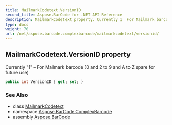 ```yaml
---
title: MailmarkCodetext.VersionID
second_title: Aspose.BarCode for .NET API Reference
description: MailmarkCodetext property. Currently 1  For Mailmark barcode 0 and 2 to 9 and A to Z spare for future use
type: docs
weight: 70
url: /net/aspose.barcode.complexbarcode/mailmarkcodetext/versionid/
---
```

## MailmarkCodetext.VersionID property

Currently "1" – For Mailmark barcode (0 and 2 to 9 and A to Z spare for future use)

```csharp
public int VersionID { get; set; }
```

### See Also

* class [MailmarkCodetext](../)
* namespace [Aspose.BarCode.ComplexBarcode](../../../aspose.barcode.complexbarcode/)
* assembly [Aspose.BarCode](../../../)


